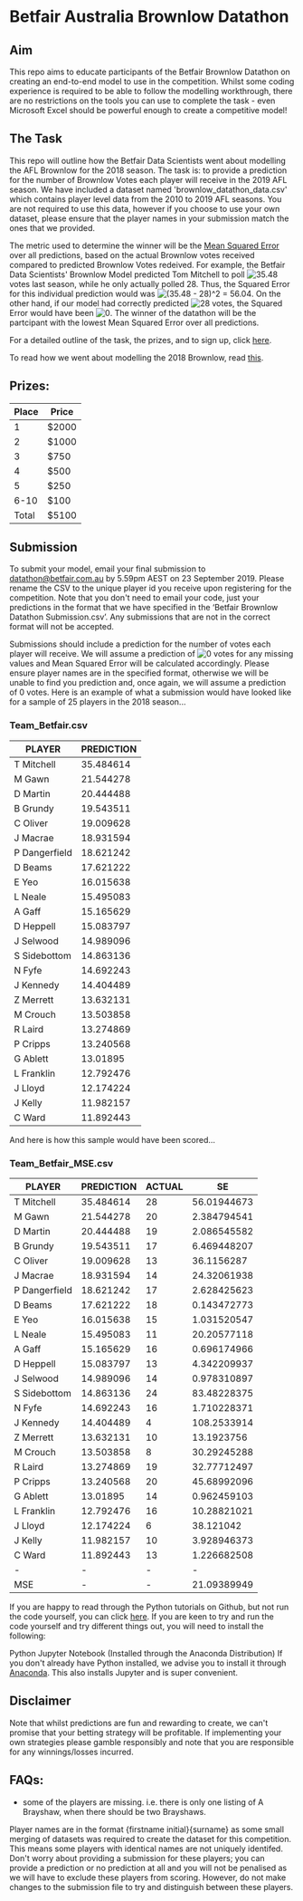 # Betfair Australia Brownlow Datathon

## Aim
This repo aims to educate participants of the Betfair Brownlow Datathon on creating an end-to-end model to use in the competition. Whilst some coding experience is required to be able to follow the modelling workthrough, there are no restrictions on the tools you can use to complete the task - even Microsoft Excel should be powerful enough to create a competitive model!

## The Task
This repo will outline how the Betfair Data Scientists went about modelling the AFL Brownlow for the 2018 season. The task is: to provide a prediction for the number of Brownlow Votes each player will receive in the 2019 AFL season. We have included a dataset named 'brownlow_datathon_data.csv' which contains player level data from the 2010 to 2019 AFL seasons. You are not required to use this data, however if you choose to use your own dataset, please ensure that the player names in your submission match the ones that we provided.

The metric used to determine the winner will be the [Mean Squared Error](https://en.wikipedia.org/wiki/Mean_squared_error) over all predictions, based on the actual Brownlow votes received compared to predicted Brownlow Votes redeived. For example, the Betfair Data Scientists' Brownlow Model predicted Tom Mitchell to poll <img src="https://latex.codecogs.com/gif.latex?35.48" title="35.48" /> votes last season, while he only actually polled 28. Thus, the Squared Error for this individual prediction would was <img src="https://latex.codecogs.com/gif.latex?(35.48&space;-&space;28)^2&space;=&space;56.04" title="(35.48 - 28)^2 = 56.04" />. On the other hand, if our model had correctly predicted <img src="https://latex.codecogs.com/gif.latex?28" title="28" /> votes, the Squared Error would have been <img src="https://latex.codecogs.com/gif.latex?0" title="0" />. The winner of the datathon will be the partcipant with the lowest Mean Squared Error over all predictions.

For a detailed outline of the task, the prizes, and to sign up, click [here](https://www.betfair.com.au/hub/brownlow-medal-datathon/).

To read how we went about modelling the 2018 Brownlow, read [this](https://github.com/betfair-datascientists/predictive-models/tree/master/brownlow).

## Prizes:
| Place         | Price         | 
| -             | -             | 
| 1             | $2000         | 
| 2             | $1000         |   
| 3             | $750          |   
| 4             | $500          |    
| 5             | $250          |   
| 6-10          | $100          |   
| Total         | $5100         |   

## Submission
To submit your model, email your final submission to datathon@betfair.com.au by 5.59pm AEST on 23 September 2019. Please rename the CSV to the unique player id you receive upon registering for the competition. Note that you don't need to email your code, just your predictions in the format that we have specified in the ‘Betfair Brownlow Datathon Submission.csv’. Any submissions that are not in the correct format will not be accepted.

Submissions should include a prediction for the number of votes each player will receive. We will assume a prediction of <img src="https://latex.codecogs.com/gif.latex?0" title="0" /> votes for any missing values and Mean Squared Error will be calculated accordingly. Please ensure player names are in the specified format, otherwise we will be unable to find you prediction and, once again, we will assume a prediction of 0 votes. Here is an example of what a submission would have looked like for a sample of 25 players in the 2018 season...

### Team_Betfair.csv
| PLAYER | PREDICTION |
| - | - |
| T Mitchell | 35.484614 |
| M Gawn |	21.544278 |
| D Martin |	20.444488 |
| B Grundy |	19.543511 |
| C Oliver |	19.009628 |
| J Macrae |	18.931594 |
| P Dangerfield |	18.621242 |
| D Beams |	17.621222 |
| E Yeo |	16.015638 |
| L Neale |	15.495083 |
| A Gaff |	15.165629 |
| D Heppell |	15.083797 |
| J Selwood |	14.989096 |
| S Sidebottom |	14.863136 |
| N Fyfe |	14.692243 |
| J Kennedy |	14.404489 |
| Z Merrett |	13.632131 |
| M Crouch |	13.503858 |
| R Laird |	13.274869 |
| P Cripps |	13.240568 |
| G Ablett |	13.01895 |
| L Franklin |	12.792476 |
| J Lloyd |	12.174224 |
| J Kelly |	11.982157 |
| C Ward |	11.892443 |

And here is how this sample would have been scored...

### Team_Betfair_MSE.csv
| PLAYER | PREDICTION | ACTUAL | SE |
| - | - | - | - | 
| T Mitchell | 35.484614 | 28 | 56.01944673 |
| M Gawn | 21.544278 | 20 | 2.384794541 |
| D Martin | 20.444488 | 19 | 2.086545582 |
| B Grundy | 19.543511 | 17 | 6.469448207 |
| C Oliver | 19.009628 | 13 | 36.1156287 |
| J Macrae | 18.931594 | 14 | 24.32061938 |
| P Dangerfield | 18.621242 | 17 | 2.628425623 |
| D Beams | 17.621222 | 18 | 0.143472773 |
| E Yeo | 16.015638 | 15 | 1.031520547 |
| L Neale | 15.495083 | 11 | 20.20577118 |
| A Gaff | 15.165629 | 16 | 0.696174966 |
| D Heppell | 15.083797 | 13 | 4.342209937 |
| J Selwood | 14.989096 | 14 | 0.978310897 |
| S Sidebottom | 14.863136 | 24 | 83.48228375 |
| N Fyfe | 14.692243 | 16 | 1.710228371 |
| J Kennedy | 14.404489 | 4 | 108.2533914 |
| Z Merrett | 13.632131 | 10 | 13.1923756 |
| M Crouch | 13.503858 | 8 | 30.29245288 |
| R Laird | 13.274869 | 19 | 32.77712497 |
| P Cripps | 13.240568 | 20 | 45.68992096 |
| G Ablett | 13.01895 | 14 | 0.962459103 |
| L Franklin | 12.792476 | 16 | 10.28821021 |
| J Lloyd | 12.174224 | 6 | 38.121042 |
| J Kelly | 11.982157 | 10 | 3.928946373 |
| C Ward | 11.892443 | 13 | 1.226682508 |
| - | - | - | - | 			
| MSE | - | - | 21.09389949 |

If you are happy to read through the Python tutorials on Github, but not run the code yourself, you can click [here](https://github.com/betfair-datascientists/predictive-models/blob/master/brownlow/Betfair%20Data%20Scientists'%20Brownlow%20Model.ipynb). If you are keen to try and run the code yourself and try different things out, you will need to install the following:

Python
Jupyter Notebook (Installed through the Anaconda Distribution)
If you don't already have Python installed, we advise you to install it through [Anaconda](https://www.anaconda.com/download/). This also installs Jupyter and is super convenient.

## Disclaimer
Note that whilst predictions are fun and rewarding to create, we can't promise that your betting strategy will be profitable. If implementing your own strategies please gamble responsibly and note that you are responsible for any winnings/losses incurred.

## FAQs:

- some of the players are missing. i.e. there is only one listing of A Brayshaw, when there should be two Brayshaws.

Player names are in the format {firstname initial}{surname} as some small merging of datasets was required to create the dataset for this competition. This means some players with identical names are not uniquely identifed. Don't worry about providing a submission for these players; you can provide a prediction or no prediction at all and you will not be penalised as we will have to exclude these players from scoring. However, do not make changes to the submission file to try and distinguish between these players.
